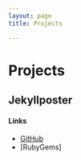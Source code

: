 ```yaml
---
layout: page
title: Projects

---
```


# Projects

## Jekyllposter

#### Links
* [GitHub](https://github.com/IotaSpencer/jekyllposter)
* [RubyGems]
